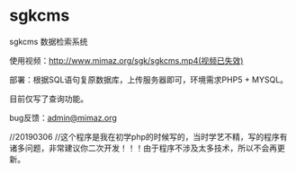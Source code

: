 # sgkcms
sgkcms 数据检索系统

使用视频：http://www.mimaz.org/sgk/sgkcms.mp4(视频已失效)

部署：根据SQL语句复原数据库，上传服务器即可，环境需求PHP5 + MYSQL。

目前仅写了查询功能。

bug反馈：admin@mimaz.org

//20190306
//这个程序是我在初学php的时候写的，当时学艺不精，写的程序有诸多问题，非常建议你二次开发！！！由于程序不涉及太多技术，所以不会再更新。
